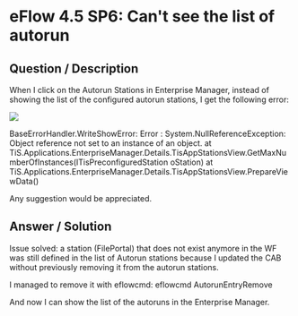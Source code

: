 # **eFlow 4.5 SP6: Can't see the list of autorun** #

## **Question / Description** ##

When I click on the Autorun Stations in Enterprise Manager, instead of showing the list of the configured autorun stations, I get the following error:

![](http://i.imgur.com/6CgUH6k.png)

BaseErrorHandler.WriteShowError: Error : System.NullReferenceException: Object reference not set to an instance of an object.
   at TiS.Applications.EnterpriseManager.Details.TisAppStationsView.GetMaxNumberOfInstances(ITisPreconfiguredStation oStation)
   at TiS.Applications.EnterpriseManager.Details.TisAppStationsView.PrepareViewData()

Any suggestion would be appreciated.



## **Answer / Solution** ##

Issue solved: a station (FilePortal) that does not exist anymore in the WF was still defined in the list of Autorun stations because I updated the CAB without previously removing it from the autorun stations.

I managed to remove it with eflowcmd:
eflowcmd AutorunEntryRemove <ApplicationName> <NodeName> <StationName>

And now I can show the list of the autoruns in the Enterprise Manager.
